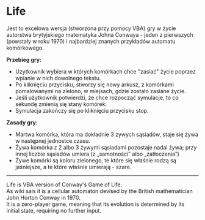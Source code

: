# Life
Jest to excelowa wersja (stworzona przy pomocy VBA) gry w życie autorstwa brytyjskiego matematyka Johna Conwaya - jeden z pierwszych 
(powstały w roku 1970) i najbardziej znanych przykładów automatu komórkowego.  

**Przebieg gry:**  
- Uzytkownik wybiera w których komórkach chce "zasiać" życie poprzez wpianie w nich dowolnego tekstu.  
- Po kliknięciu przycisku, stworzy się nowy arkusz, z komórkami pomalowanymi na zielono, w miejsach, gdzie zostało zasiane życie.  
- Jeśli użytkownik potwierdzi, że chce rozpocząć symulacje, to co sekundę zmienią się stany komórek.  
- Symulacja zakończy się po kliknięciu przycisku stop.

**Zasady gry:**  
- Martwa komórka, która ma dokładnie 3 żywych sąsiadów, staje się żywa w następnej jednostce czasu.
- Żywa komórka z 2 albo 3 żywymi sąsiadami pozostaje nadal żywa; przy innej liczbie sąsiadów umiera (z „samotności” albo „zatłoczenia”)
- Żywe komórki są koloru zielonego, te które się właśnie rodzą są jaśniejsze, a te które właśnie umierają - szare.


-----------------------------------------------

Life is VBA version of Conway's Game of Life.  
As wiki sais it is a cellular automaton devised by the British mathematician John Horton Conway in 1970.  
It is a zero-player game, meaning that its evolution is determined by its initial state, requiring no further input.
